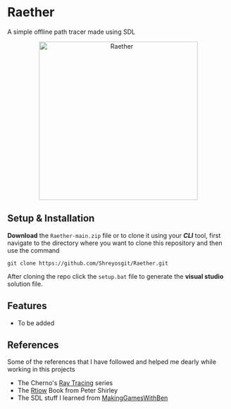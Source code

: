 # Raether

A simple offline path tracer made using SDL

<div align="center">
  
  <img src="https://user-images.githubusercontent.com/92203452/229559950-b45a6bd1-ef68-4ebd-92ce-c0b8adc3c79a.gif" alt="Raether" width="360" height="360">

</div>

## Setup & Installation

**Download** the `Raether-main.zip` file or to clone it using your ***CLI*** tool, first navigate to the directory where you want to clone this repository and then use the command

```
git clone https://github.com/Shreyosgit/Raether.git
```

After cloning the repo click the `setup.bat` file to generate the **visual studio** solution file.

## Features

- To be added

## References

Some of the references that I have followed and helped me dearly while working in this projects

- The Cherno's [Ray Tracing](https://www.youtube.com/watch?v=gfW1Fhd9u9Q&list=PLlrATfBNZ98edc5GshdBtREv5asFW3yXl)  series
- The [Rtiow](https://raytracing.github.io/books/RayTracingInOneWeekend.html) Book from Peter Shirley
- The SDL stuff I learned from [MakingGamesWithBen](https://www.youtube.com/watch?v=FxCC9Ces1Yg&list=PLSPw4ASQYyymu3PfG9gxywSPghnSMiOAW&index=1)

